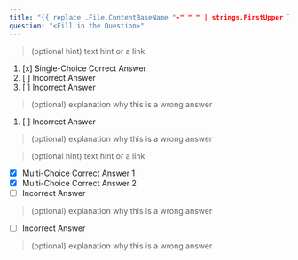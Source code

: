 ```yaml
---
title: "{{ replace .File.ContentBaseName "-" " " | strings.FirstUpper }}"
question: "<Fill in the Question>"
---
```



> (optional hint) text hint or a link
1. [x] Single-Choice Correct Answer
1. [ ] Incorrect Answer
1. [ ] Incorrect Answer
> (optional) explanation why this is a wrong answer
1. [ ] Incorrect Answer
> (optional) explanation why this is a wrong answer



> (optional hint) text hint or a link
- [x] Multi-Choice Correct Answer 1
- [x] Multi-Choice Correct Answer 2
- [ ] Incorrect Answer
> (optional) explanation why this is a wrong answer
- [ ] Incorrect Answer
> (optional) explanation why this is a wrong answer
